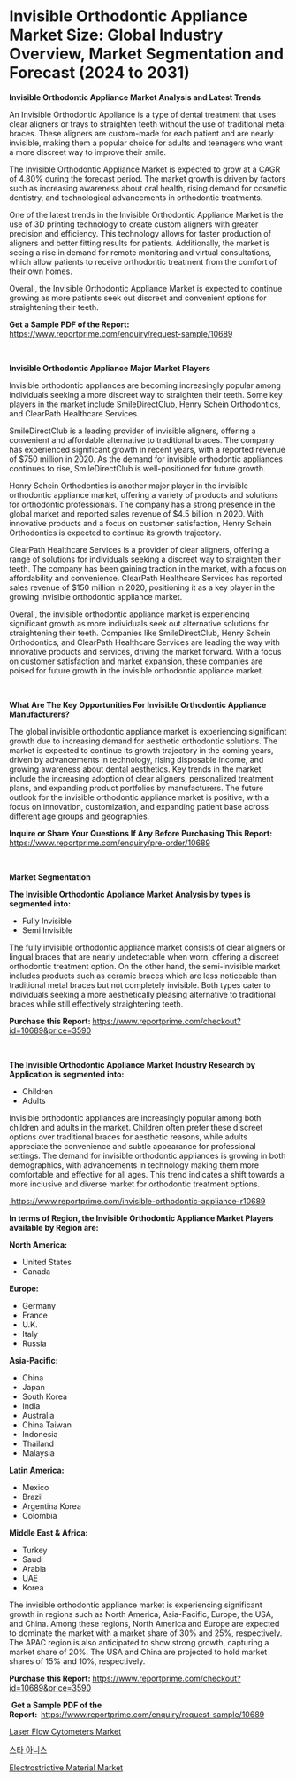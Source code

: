 <p><h1>Invisible Orthodontic Appliance Market Size: Global Industry Overview, Market Segmentation and Forecast (2024 to 2031)</h1></p><p><strong>Invisible Orthodontic Appliance Market Analysis and Latest Trends</strong></p>
<p><p>An Invisible Orthodontic Appliance is a type of dental treatment that uses clear aligners or trays to straighten teeth without the use of traditional metal braces. These aligners are custom-made for each patient and are nearly invisible, making them a popular choice for adults and teenagers who want a more discreet way to improve their smile.</p><p>The Invisible Orthodontic Appliance Market is expected to grow at a CAGR of 4.80% during the forecast period. The market growth is driven by factors such as increasing awareness about oral health, rising demand for cosmetic dentistry, and technological advancements in orthodontic treatments. </p><p>One of the latest trends in the Invisible Orthodontic Appliance Market is the use of 3D printing technology to create custom aligners with greater precision and efficiency. This technology allows for faster production of aligners and better fitting results for patients. Additionally, the market is seeing a rise in demand for remote monitoring and virtual consultations, which allow patients to receive orthodontic treatment from the comfort of their own homes.</p><p>Overall, the Invisible Orthodontic Appliance Market is expected to continue growing as more patients seek out discreet and convenient options for straightening their teeth.</p></p>
<p><strong>Get a Sample PDF of the Report:&nbsp;</strong> <a href="https://www.reportprime.com/enquiry/request-sample/10689">https://www.reportprime.com/enquiry/request-sample/10689</a></p>
<p>&nbsp;</p>
<p><strong>Invisible Orthodontic Appliance Major Market Players</strong></p>
<p><p>Invisible orthodontic appliances are becoming increasingly popular among individuals seeking a more discreet way to straighten their teeth. Some key players in the market include SmileDirectClub, Henry Schein Orthodontics, and ClearPath Healthcare Services.</p><p>SmileDirectClub is a leading provider of invisible aligners, offering a convenient and affordable alternative to traditional braces. The company has experienced significant growth in recent years, with a reported revenue of $750 million in 2020. As the demand for invisible orthodontic appliances continues to rise, SmileDirectClub is well-positioned for future growth.</p><p>Henry Schein Orthodontics is another major player in the invisible orthodontic appliance market, offering a variety of products and solutions for orthodontic professionals. The company has a strong presence in the global market and reported sales revenue of $4.5 billion in 2020. With innovative products and a focus on customer satisfaction, Henry Schein Orthodontics is expected to continue its growth trajectory.</p><p>ClearPath Healthcare Services is a provider of clear aligners, offering a range of solutions for individuals seeking a discreet way to straighten their teeth. The company has been gaining traction in the market, with a focus on affordability and convenience. ClearPath Healthcare Services has reported sales revenue of $150 million in 2020, positioning it as a key player in the growing invisible orthodontic appliance market.</p><p>Overall, the invisible orthodontic appliance market is experiencing significant growth as more individuals seek out alternative solutions for straightening their teeth. Companies like SmileDirectClub, Henry Schein Orthodontics, and ClearPath Healthcare Services are leading the way with innovative products and services, driving the market forward. With a focus on customer satisfaction and market expansion, these companies are poised for future growth in the invisible orthodontic appliance market.</p></p>
<p>&nbsp;</p>
<p><strong>What Are The Key Opportunities For Invisible Orthodontic Appliance Manufacturers?</strong></p>
<p><p>The global invisible orthodontic appliance market is experiencing significant growth due to increasing demand for aesthetic orthodontic solutions. The market is expected to continue its growth trajectory in the coming years, driven by advancements in technology, rising disposable income, and growing awareness about dental aesthetics. Key trends in the market include the increasing adoption of clear aligners, personalized treatment plans, and expanding product portfolios by manufacturers. The future outlook for the invisible orthodontic appliance market is positive, with a focus on innovation, customization, and expanding patient base across different age groups and geographies.</p></p>
<p><strong>Inquire or Share Your Questions If Any Before Purchasing This Report:</strong> <a href="https://www.reportprime.com/enquiry/pre-order/10689">https://www.reportprime.com/enquiry/pre-order/10689</a></p>
<p>&nbsp;</p>
<p><strong>Market Segmentation</strong></p>
<p><strong>The Invisible Orthodontic Appliance Market Analysis by types is segmented into:</strong></p>
<p><ul><li>Fully Invisible</li><li>Semi Invisible</li></ul></p>
<p><p>The fully invisible orthodontic appliance market consists of clear aligners or lingual braces that are nearly undetectable when worn, offering a discreet orthodontic treatment option. On the other hand, the semi-invisible market includes products such as ceramic braces which are less noticeable than traditional metal braces but not completely invisible. Both types cater to individuals seeking a more aesthetically pleasing alternative to traditional braces while still effectively straightening teeth.</p></p>
<p><strong>Purchase this Report:&nbsp;</strong><a href="https://www.reportprime.com/checkout?id=10689&price=3590">https://www.reportprime.com/checkout?id=10689&price=3590</a></p>
<p>&nbsp;</p>
<p><strong>The Invisible Orthodontic Appliance Market Industry Research by Application is segmented into:</strong></p>
<p><ul><li>Children</li><li>Adults</li></ul></p>
<p><p>Invisible orthodontic appliances are increasingly popular among both children and adults in the market. Children often prefer these discreet options over traditional braces for aesthetic reasons, while adults appreciate the convenience and subtle appearance for professional settings. The demand for invisible orthodontic appliances is growing in both demographics, with advancements in technology making them more comfortable and effective for all ages. This trend indicates a shift towards a more inclusive and diverse market for orthodontic treatment options.</p></p>
<p><a href="https://www.reportprime.com/invisible-orthodontic-appliance-r10689">&nbsp;https://www.reportprime.com/invisible-orthodontic-appliance-r10689</a></p>
<p><strong>In terms of Region, the Invisible Orthodontic Appliance Market Players available by Region are:</strong></p>
<p>
    <p> <strong> North America: </strong>
        <ul>
            <li>United States</li>
            <li>Canada</li>
        </ul>
        </p> 
    <p> <strong> Europe: </strong>
        <ul>
            <li>Germany</li>
            <li>France</li>
            <li>U.K.</li>
            <li>Italy</li>
            <li>Russia</li>
        </ul>
        </p> 
    <p> <strong> Asia-Pacific: </strong>
        <ul>
            <li>China</li>
            <li>Japan</li>
            <li>South Korea</li>
            <li>India</li>
            <li>Australia</li>
            <li>China Taiwan</li>
            <li>Indonesia</li>
            <li>Thailand</li>
            <li>Malaysia</li>
        </ul>
        </p> 
    <p> <strong> Latin America: </strong>
        <ul>
            <li>Mexico</li>
            <li>Brazil</li>
            <li>Argentina Korea</li>
            <li>Colombia</li>
        </ul>
        </p> 
    <p> <strong> Middle East & Africa: </strong>
        <ul>
            <li>Turkey</li>
            <li>Saudi</li>
            <li>Arabia</li>
            <li>UAE</li>
            <li>Korea</li>
        </ul>
    </p>
    </p>
<p><p>The invisible orthodontic appliance market is experiencing significant growth in regions such as North America, Asia-Pacific, Europe, the USA, and China. Among these regions, North America and Europe are expected to dominate the market with a market share of 30% and 25%, respectively. The APAC region is also anticipated to show strong growth, capturing a market share of 20%. The USA and China are projected to hold market shares of 15% and 10%, respectively.</p></p>
<p><strong>Purchase this Report: </strong><a href="https://www.reportprime.com/checkout?id=10689&price=3590">https://www.reportprime.com/checkout?id=10689&price=3590</a></p>
<p>&nbsp;<strong>Get a Sample PDF of the Report:&nbsp;&nbsp;</strong><a href="https://www.reportprime.com/enquiry/request-sample/10689">https://www.reportprime.com/enquiry/request-sample/10689</a></p>
<p><strong></strong></p>
<p><p><a href="https://github.com/Alonsoolds3wq1d81czn8rbol/Market-Research-Report-List-2/blob/main/laser-flow-cytometers-market.md">Laser Flow Cytometers Market</a></p><p><a href="https://github.com/iansanftyord09878/Market-Research-Report-List-1/blob/main/787588922048.md">스타 아니스</a></p><p><a href="https://gamy-alyssum-396.notion.site/Electrostrictive-Material-Market-Insight-Market-Trends-Growth-Forecasted-from-2024-TO-2031-9c5df03353fb440e8ba80b147d39b07b">Electrostrictive Material Market</a></p></p>
